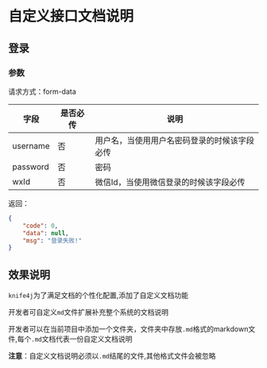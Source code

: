 # 自定义接口文档说明

## 登录
### 参数
请求方式：form-data

| 字段 | 是否必传 | 说明 |
| --- | ------- | --- |
|username| 否 | 用户名，当使用用户名密码登录的时候该字段必传|
|password| 否 | 密码|
|wxId | 否 | 微信Id，当使用微信登录的时候该字段必传|
返回：
```json
{
    "code": 0,
    "data": null,
    "msg": "登录失败!"
}
```

## 效果说明

`knife4j`为了满足文档的个性化配置,添加了自定义文档功能

开发者可自定义`md`文件扩展补充整个系统的文档说明

开发者可以在当前项目中添加一个文件夹，文件夹中存放`.md`格式的markdown文件,每个`.md`文档代表一份自定义文档说明

**注意**：自定义文档说明必须以`.md`结尾的文件,其他格式文件会被忽略